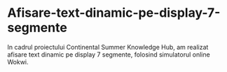 # Afisare-text-dinamic-pe-display-7-segmente
In cadrul proiectului Continental Summer Knowledge Hub, am realizat afisare text dinamic pe display 7 segmente, folosind simulatorul online Wokwi.
